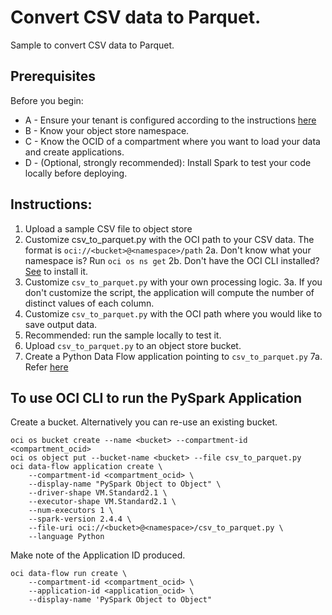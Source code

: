 # Convert CSV data to Parquet.
Sample to convert CSV data to Parquet.


## Prerequisites
Before you begin:

* A - Ensure your tenant is configured according to the instructions [here](https://docs.cloud.oracle.com/en-us/iaas/data-flow/using/dfs_getting_started.htm#set_up_admin)
* B - Know your object store namespace.
* C - Know the OCID of a compartment where you want to load your data and create applications.
* D - (Optional, strongly recommended): Install Spark to test your code locally before deploying.



## Instructions:

1. Upload a sample CSV file to object store
2. Customize csv_to_parquet.py with the OCI path to your CSV data. The format is ```oci://<bucket>@<namespace>/path```
  2a. Don't know what your namespace is? Run ```oci os ns get```
  2b. Don't have the OCI CLI installed? [See](https://docs.cloud.oracle.com/en-us/iaas/Content/API/SDKDocs/cliinstall.htm) to install it.
3. Customize ```csv_to_parquet.py``` with your own processing logic.
  3a. If you don't customize the script, the application will compute the number of distinct values of each column.
4. Customize ```csv_to_parquet.py``` with the OCI path where you would like to save output data.
5. Recommended: run the sample locally to test it.
6. Upload ```csv_to_parquet.py``` to an object store bucket.
7. Create a Python Data Flow application pointing to ```csv_to_parquet.py```
  7a. Refer [here](https://docs.cloud.oracle.com/en-us/iaas/data-flow/using/dfs_data_flow_library.htm#create_pyspark_app)


## To use OCI CLI to run the PySpark Application

Create a bucket. Alternatively you can re-use an existing bucket.
```
oci os bucket create --name <bucket> --compartment-id <compartment_ocid>
oci os object put --bucket-name <bucket> --file csv_to_parquet.py
oci data-flow application create \
    --compartment-id <compartment_ocid> \
    --display-name "PySpark Object to Object" \
    --driver-shape VM.Standard2.1 \
    --executor-shape VM.Standard2.1 \
    --num-executors 1 \
    --spark-version 2.4.4 \
    --file-uri oci://<bucket>@<namespace>/csv_to_parquet.py \
    --language Python
```
Make note of the Application ID produced.
```
oci data-flow run create \
    --compartment-id <compartment_ocid> \
    --application-id <application_ocid> \
    --display-name 'PySpark Object to Object"
```
